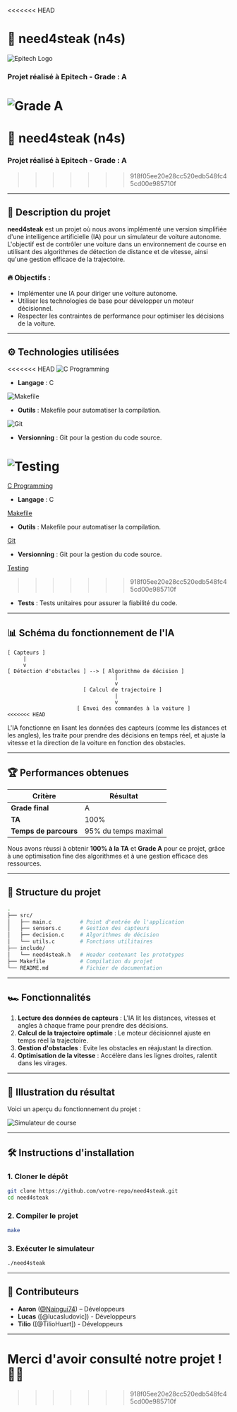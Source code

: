 <<<<<<< HEAD

# 🥩 need4steak (n4s)

![Epitech Logo](https://upload.wikimedia.org/wikipedia/commons/thumb/e/ec/Logo_Epitech.png/300px-Logo_Epitech.png)

### **Projet réalisé à Epitech - Grade : A**  
![Grade A](https://via.placeholder.com/150x100.png?text=Grade+A+%7C+100%25+TA)
=======
# 🥩 need4steak (n4s)

### **Projet réalisé à Epitech - Grade : A**  
>>>>>>> 918f05ee20e28cc520edb548fc45cd00e985710f

---

## 📜 **Description du projet**

**need4steak** est un projet où nous avons implémenté une version simplifiée d'une intelligence artificielle (IA) pour un simulateur de voiture autonome. L'objectif est de contrôler une voiture dans un environnement de course en utilisant des algorithmes de détection de distance et de vitesse, ainsi qu'une gestion efficace de la trajectoire.

### 🔥 **Objectifs :**
- Implémenter une IA pour diriger une voiture autonome.
- Utiliser les technologies de base pour développer un moteur décisionnel.
- Respecter les contraintes de performance pour optimiser les décisions de la voiture.

---

## ⚙️ **Technologies utilisées**

<<<<<<< HEAD
![C Programming](https://upload.wikimedia.org/wikipedia/commons/thumb/3/35/The_C_Programming_Language_logo.svg/200px-The_C_Programming_Language_logo.svg.png)
- **Langage** : C

![Makefile](https://img.icons8.com/external-justicon-flat-justicon/344/external-makefile-responsive-web-design-justicon-flat-justicon.png)
- **Outils** : Makefile pour automatiser la compilation.

![Git](https://git-scm.com/images/logos/downloads/Git-Logo-2Color.png)
- **Versionning** : Git pour la gestion du code source.

![Testing](https://upload.wikimedia.org/wikipedia/commons/thumb/8/84/Unit_testing_icon.svg/1024px-Unit_testing_icon.svg.png)
=======
[C Programming](https://upload.wikimedia.org/wikipedia/commons/thumb/3/35/The_C_Programming_Language_logo.svg/200px-The_C_Programming_Language_logo.svg.png)
- **Langage** : C

[Makefile](https://img.icons8.com/external-justicon-flat-justicon/344/external-makefile-responsive-web-design-justicon-flat-justicon.png)
- **Outils** : Makefile pour automatiser la compilation.

[Git](https://git-scm.com/images/logos/downloads/Git-Logo-2Color.png)
- **Versionning** : Git pour la gestion du code source.

[Testing](https://upload.wikimedia.org/wikipedia/commons/thumb/8/84/Unit_testing_icon.svg/1024px-Unit_testing_icon.svg.png)
>>>>>>> 918f05ee20e28cc520edb548fc45cd00e985710f
- **Tests** : Tests unitaires pour assurer la fiabilité du code.

---

## 📊 **Schéma du fonctionnement de l'IA**

```text
[ Capteurs ]
     |
     v
[ Détection d'obstacles ] --> [ Algorithme de décision ]
                                  |
                                  v
                        [ Calcul de trajectoire ]
                                  |
                                  v
                      [ Envoi des commandes à la voiture ]
<<<<<<< HEAD
```

L'IA fonctionne en lisant les données des capteurs (comme les distances et les angles), les traite pour prendre des décisions en temps réel, et ajuste la vitesse et la direction de la voiture en fonction des obstacles.

---

## 🏆 **Performances obtenues**

| Critère            | Résultat       |
|--------------------|----------------|
| **Grade final**    | A              |
| **TA**             | 100%           |
| **Temps de parcours** | 95% du temps maximal |

Nous avons réussi à obtenir **100% à la TA** et **Grade A** pour ce projet, grâce à une optimisation fine des algorithmes et à une gestion efficace des ressources.

---

## 📂 **Structure du projet**

```bash
.
├── src/
│   ├── main.c         # Point d'entrée de l'application
│   ├── sensors.c      # Gestion des capteurs
│   ├── decision.c     # Algorithmes de décision
│   └── utils.c        # Fonctions utilitaires
├── include/
│   └── need4steak.h   # Header contenant les prototypes
├── Makefile           # Compilation du projet
└── README.md          # Fichier de documentation
```

---

## 🏎️ **Fonctionnalités**

1. **Lecture des données de capteurs** : L'IA lit les distances, vitesses et angles à chaque frame pour prendre des décisions.
2. **Calcul de la trajectoire optimale** : Le moteur décisionnel ajuste en temps réel la trajectoire.
3. **Gestion d'obstacles** : Evite les obstacles en réajustant la direction.
4. **Optimisation de la vitesse** : Accélère dans les lignes droites, ralentit dans les virages.

---

## 📸 **Illustration du résultat**

Voici un aperçu du fonctionnement du projet :

![Simulateur de course](https://via.placeholder.com/500x300.png?text=Simulation+de+course+autonome)

---

## 🛠️ **Instructions d'installation**

### 1. Cloner le dépôt
```bash
git clone https://github.com/votre-repo/need4steak.git
cd need4steak
```

### 2. Compiler le projet
```bash
make
```

### 3. Exécuter le simulateur
```bash
./need4steak
```

---

## 📑 **Contributeurs**

- **Aaron** ([@Naingui74](https://github.com/Naingui74)) – Développeurs
- **Lucas** ([@lucasludovic]) - Développeurs
- **Tilio** ([@TilioHuart]) - Développeurs

---

Merci d'avoir consulté notre projet ! 🚗💨
=======
>>>>>>> 918f05ee20e28cc520edb548fc45cd00e985710f

